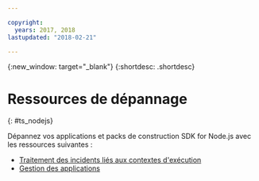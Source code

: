 ```yaml
---

copyright:
  years: 2017, 2018
lastupdated: "2018-02-21"

---
```


{:new_window: target="_blank"}
{:shortdesc: .shortdesc}

# Ressources de dépannage
{: #ts_nodejs}

Dépannez vos applications et packs de construction SDK for Node.js avec les ressources suivantes :

* [Traitement des incidents liés aux contextes d'exécution](../common/ts_runtimes.html#runtimes)
* [Gestion des applications](../common/app_mng.html)

